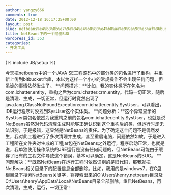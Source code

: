 ```yaml
---
author: yangzy666
comments: true
date: 2012-12-18 16:17:25+00:00
layout: post
slug: netbeans%e4%b8%8b%e7%9a%84%e4%b8%80%e4%b8%aa%e9%9a%90%e5%af%86bug
title: NetBeans下的一个隐密BUG
wordpress_id: 353
categories:
- 开发工具
---
```

{% include JB/setup %}

今天把netbeans中的一个JAVA SE工程源码中的部分类的包名进行了重构，并重新上传到bitbucket仓库，本以为这样一个小小的常规操作不会出现任何问题，但吊诡的事情依然发生了。 **问题描述：**比如，我的实体类所在包名为com.ichatter.entity，重构之后为com.ichatter.crm.entity。代码一切正常，随后是清理、生成，一切正常，但运行时竟然出现了java.lang.ClassNotFoundException:com.ichatter.entity.SysUser，可以看出，IDE运行程序时没找到SysUser这个实体类。 **问题分析：**这个异常显示的SysUser类包名依然为我重构之前的包名com.ichatter.entity.SysUser，也就是说NetBeans虽然对代码清理生成时能够正确认识到这个重构后的类，但运行时却无法识别，于是报错，这显然是NetBeans的责任。为了确定这个问题不是偶然发生，我对此工程进行了多次清理并生成，甚至重启电脑，问题依然如故。于是进入工程所在文件夹对生成的工程jar包在NetBeans之外运行，程序启动正常，也就是说，我单独使用操作系统的JRE运行是没有任何问题的，但NetBeans可能由于缓存了旧有的工程文件导致这个错误，基本可以确定，这是NetBeans的BUG。 **问题解决：**既然NetBeans在运行工程时依然识别的是旧代码，那我就把NetBeans相关目录下的配置信息全部删除。比如，我用的是windows7，在C盘根目录下搜索NetBeans关键字，将搜索出来的C:\Users\henry\.netbeans目录及C:\Users\henry\AppData\Local\NetBeans目录全部删除，重启NetBeans，再次清理，生成，运行，一切正常！
